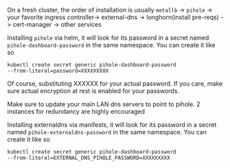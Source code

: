 On a fresh cluster, the order of installation is usually `metallb` -> `pihole`
-> your favorite ingress controller->  external-dns -> longhorn(install
pre-reqs) -> cert-manager -> other services 


Installing `pihole` via helm, it will look for its password in a secret named
`pihole-dashboard-password` in the same namespace. You can create it like so
```
kubectl create secret generic pihole-dashboard-password
--from-literal=password=XXXXXXXXX

```
Of course, substituting XXXXXX for your actual password. If you care, make sure
actual encryption at rest is enabled for your passwords.

Make sure to update your main LAN dns servers to point to pihole. 2 instances
for redundancy are highly encouraged

Installing externaldns via manifests, it will look for its password in a secret named
`pihole-externaldns-password` in the same namespace. You can create it like so
```
kubectl create secret generic pihole-dashboard-password
--from-literal=EXTERNAL_DNS_PIHOLE_PASSWORD=XXXXXXXXX

```

